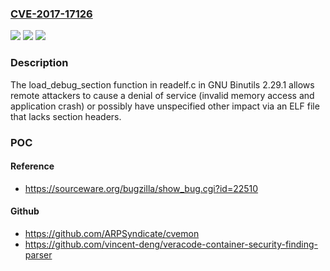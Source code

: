### [CVE-2017-17126](https://cve.mitre.org/cgi-bin/cvename.cgi?name=CVE-2017-17126)
![](https://img.shields.io/static/v1?label=Product&message=n%2Fa&color=blue)
![](https://img.shields.io/static/v1?label=Version&message=n%2Fa&color=blue)
![](https://img.shields.io/static/v1?label=Vulnerability&message=n%2Fa&color=brighgreen)

### Description

The load_debug_section function in readelf.c in GNU Binutils 2.29.1 allows remote attackers to cause a denial of service (invalid memory access and application crash) or possibly have unspecified other impact via an ELF file that lacks section headers.

### POC

#### Reference
- https://sourceware.org/bugzilla/show_bug.cgi?id=22510

#### Github
- https://github.com/ARPSyndicate/cvemon
- https://github.com/vincent-deng/veracode-container-security-finding-parser

